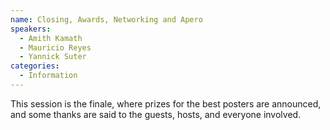 ```yaml
---
name: Closing, Awards, Networking and Apero
speakers:
  - Amith Kamath
  - Mauricio Reyes
  - Yannick Suter
categories:
  - Information
---
```


This session is the finale, where prizes for the best posters are announced, and some thanks are said to the guests, hosts, and everyone involved.